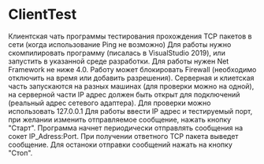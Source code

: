 # ClientTest
Клиентская чать программы тестирования прохождения TCP пакетов в сети (когда использование Ping не возможно)
Для работы нужно скомпилировать программу (писалась в VisualStudio 2019), или запустить в указанной среде разработки.
Для работы нужен Net Framework не ниже 4.0. Работу может блокировать Firewall (необходимо отключить на время или добавить разрешения).
Серверная и клиетская часть запускаются на разных машинах (для проверки можно на одной),  
на серверной части IP адрес должен быть открыт для подключений (реальный адрес сетевого адаптера). Для проверки можно использовать 127.0.0.1
Для работы ввести IP адрес и тестируемый порт, при желании изменить отправляемое сообщение, нажать кнопку "Старт". 
Программа начнет периодически отправлять сообщения на  сокет IP_Adress:Port. 
При получении ответного TCP пакета выведет сообщение.
Для останоки отправки сообщений нажать на кнопку "Стоп".
